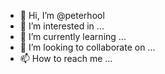 - 👋 Hi, I’m @peterhool
- 👀 I’m interested in ...
- 🌱 I’m currently learning ...
- 💞️ I’m looking to collaborate on ...
- 📫 How to reach me ...

<!---
peterhool/peterhool is a ✨ special ✨ repository because its `README.md` (this file) appears on your GitHub profile.
You can click the Preview link to take a look at your changes.
--->
